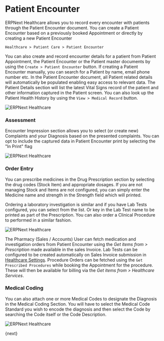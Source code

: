 <!-- add-breadcrumbs -->
# Patient Encounter
ERPNext Healthcare allows you to record every encounter with patients through the Patient Encounter document. You can create a Patient Encounter based on a previously booked Appointment or directly by creating a new Patient Encounter

`Healthcare > Patient Care > Patient Encounter`

You can also create and record encounter details for a patient from Patient Appointment, the Patient Encounter or the Patient master documents by using the `Create > Patient Encounter` button. If creating a Patient Encounter manually, you can search for a Patient by name, email phone number etc. In the Patient Encounter document, all Patient related details will automatically be populated enabling easy access to relevant data. The Patient Details section will list the latest Vital Signs record of the patient and other information captured in the Patient screen. You can also look up the Patient Health History by using the `View > Medical Record` button.

<img class="screenshot" alt="ERPNext Healthcare" src="{{docs_base_url}}/assets/img/healthcare/encounter_1.png">

### Assessment
Encounter Impression section allows you to select (or create new) Complaints and your Diagnosis based on the presented complaints. You can opt to include the captured data in Patient Encounter print by selecting the "In Print" flag

<img class="screenshot" alt="ERPNext Healthcare" src="{{docs_base_url}}/assets/img/healthcare/encounter_2.png">

### Order Entry
You can prescribe medicines in the Drug Prescription section by selecting the drug codes (Stock Item) and appropriate dosages. If you are not managing Stock and Items are not configured, you can simply enter the Medicine name and strength in the Strength field which will printed.

Ordering a laboratory investigation is similar and if you have Lab Tests configured, you can select from the list. Or key in the Lab Test name to be printed as part of the Prescription. You can also order a Clinical Procedure to performed in a similar fashion.

<img class="screenshot" alt="ERPNext Healthcare" src="{{docs_base_url}}/assets/img/healthcare/encounter_3.png">

The Pharmacy (Sales / Accounts) User can fetch medication and investigation orders from Patient Encounter using the _Get items from > Prescription_ made available in the sales Invoice. Lab Tests can be configured to be created automatically on Sales Invoice submission in [Healthcare Settings](/docs/user/manual/en/healthcare/setup/healthcare_settings). Procedure Orders can be fetched using the `Get Prescribed Procedures` while booking the Appointment for the procedure. These will then be available for billing via the _Get items from > Healthcare Services_.

### Medical Coding
You can also attach one or more Medical Codes to designate the Diagnosis in the Medical Coding Section. You will have to select the Medical Code Standard you wish to encode the diagnosis and then select the Code by searching the Code itself or the Code Description.

<img class="screenshot" alt="ERPNext Healthcare" src="{{docs_base_url}}/assets/img/healthcare/encounter_4.png">

{next}
